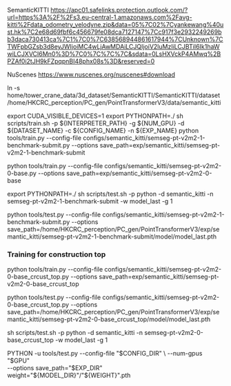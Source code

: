 SemanticKITTI
https://apc01.safelinks.protection.outlook.com/?url=https%3A%2F%2Fs3.eu-central-1.amazonaws.com%2Favg-kitti%2Fdata_odometry_velodyne.zip&data=05%7C02%7Cyankewang%40ust.hk%7C2e68d69fbf6c456679fe08dca7127147%7Cc917f3e2932249269bb3daca730413ca%7C1%7C0%7C638568944861617944%7CUnknown%7CTWFpbGZsb3d8eyJWIjoiMC4wLjAwMDAiLCJQIjoiV2luMzIiLCJBTiI6Ik1haWwiLCJXVCI6Mn0%3D%7C0%7C%7C%7C&sdata=0LsHXVckP4AMwq%2BPZAf0i2tJH9kFZpqpnBI48phx08s%3D&reserved=0


NuScenes
https://www.nuscenes.org/nuscenes#download

ln -s home/tower_crane_data/3d_dataset/SemanticKITTI/SemanticKITTI/dataset /home/HKCRC_perception/PC_gen/PointTransformerV3/data/semantic_kitti

export CUDA_VISIBLE_DEVICES=1
export PYTHONPATH=./
sh scripts/train.sh -p ${INTERPRETER_PATH} -g ${NUM_GPU} -d ${DATASET_NAME} -c ${CONFIG_NAME} -n ${EXP_NAME}
python tools/train.py --config-file configs/semantic_kitti/semseg-pt-v2m2-1-benchmark-submit.py --options save_path=exp/semantic_kitti/semseg-pt-v2m2-1-benchmark-submit


python tools/train.py --config-file configs/semantic_kitti/semseg-pt-v2m2-0-base.py --options save_path=exp/semantic_kitti/semseg-pt-v2m2-0-base


export PYTHONPATH=./
sh scripts/test.sh -p python -d semantic_kitti -n semseg-pt-v2m2-1-benchmark-submit -w model_last -g 1

python tools/test.py --config-file configs/semantic_kitti/semseg-pt-v2m2-1-benchmark-submit.py --options save_path=/home/HKCRC_perception/PC_gen/PointTransformerV3/exp/semantic_kitti/semseg-pt-v2m2-1-benchmark-submit/model/model_last.pth


### Training for construction top

python tools/train.py --config-file configs/semantic_kitti/semseg-pt-v2m2-0-base_crcust_top.py --options save_path=exp/semantic_kitti/semseg-pt-v2m2-0-base_crcust_top

python tools/test.py --config-file configs/semantic_kitti/semseg-pt-v2m2-0-base_crcust_top.py --options save_path=/home/HKCRC_perception/PC_gen/PointTransformerV3/exp/semantic_kitti/semseg-pt-v2m2-0-base_crcust_top/model/model_last.pth

sh scripts/test.sh -p python -d semantic_kitti -n semseg-pt-v2m2-0-base_crcust_top -w model_last -g 1


PYTHON -u tools/test.py  --config-file "$CONFIG_DIR" \
  --num-gpus "$GPU" \
  --options save_path="$EXP_DIR" weight="${MODEL_DIR}"/"${WEIGHT}".pth